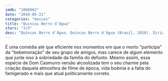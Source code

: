 ```yaml
---
imdb: "1068962"
date: "2010-05-21"
categories: "movies"
title: "Quincas Berro d'Água"
stars: "3/5"
desc: "Quincas Berro d'Água. Quincas Berro d'Água (Brazil, 2010). Dirigido por Sérgio Machado. Escrito por Jorge Amado, Sérgio Machado, Sérgio Machado. Com Mariana Ximenes, Milton Gonçalves, Othon Bastos, Paulo José, Vladimir Brichta, Marieta Severo, Walderez de Barros, Luisa Proserpio."
---
```

É uma comédia até que eficiente nos momentos em que o morto "participa" da "bebemoração" de seu grupo de amigos, mas carece de algum elemento que junte isso à sobriedade da família do defunto. Mesmo assim, essa espécie de Dom Casmurro versão alcoolizada tem o seu charme pela criação daquela atmosfera de filme de época, vida boêmia e a falta do famigerado e mais que atual politicamente correto.
